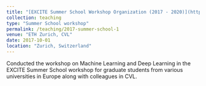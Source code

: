 ```yaml
---
title: "[EXCITE Summer School Workshop Organization (2017 - 2020)](https://excite.ethz.ch/education/summer-school.html)"
collection: teaching
type: "Summer School workshop"
permalink: /teaching/2017-summer-school-1
venue: "ETH Zurich, CVL"
date: 2017-10-01
location: "Zurich, Switzerland"
---
```


Conducted the workshop on Machine Learning and Deep Learning in the EXCITE Summer School workshop for graduate students from various universities in Europe along with colleagues in CVL.
